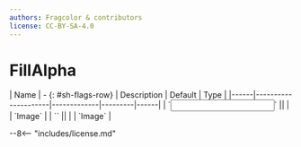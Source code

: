 ```yaml
---
authors: Fragcolor & contributors
license: CC-BY-SA-4.0
---
```



# FillAlpha

<div class="sh-parameters" markdown="1">
| Name | - {: #sh-flags-row} | Description | Default | Type |
|------|---------------------|-------------|---------|------|
| `<input>` || | | `Image` |
| `<output>` || | | `Image` |

</div>



--8<-- "includes/license.md"
